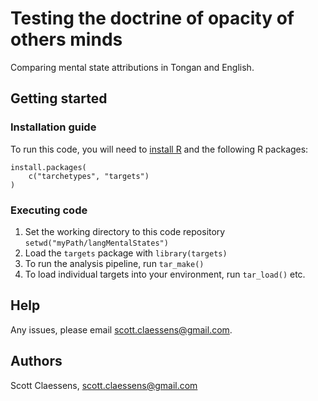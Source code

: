 # Testing the doctrine of opacity of others minds

Comparing mental state attributions in Tongan and English.

## Getting started

### Installation guide

To run this code, you will need to [install R](https://www.r-project.org/) and the following R packages:

```
install.packages(
    c("tarchetypes", "targets")
)
```

### Executing code

1. Set the working directory to this code repository `setwd("myPath/langMentalStates")`
2. Load the `targets` package with `library(targets)`
3. To run the analysis pipeline, run `tar_make()`
4. To load individual targets into your environment, run `tar_load()` etc.

## Help

Any issues, please email scott.claessens@gmail.com.

## Authors

Scott Claessens, scott.claessens@gmail.com
